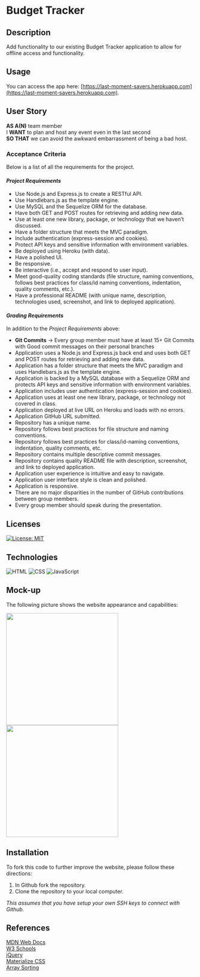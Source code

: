 # Budget Tracker

## Description
Add functionality to our existing Budget Tracker application to allow for offline access and functionality.

## Usage
You can access the app here: [https://last-moment-savers.herokuapp.com](https://last-moment-savers.herokuapp.com).

## User Story
**AS A(N)** team member<br>
I **WANT** to plan and host any event even in the last second<br>
**SO THAT** we can avoid the awkward embarrassment of being a bad host.

### Acceptance Criteria
Below is a list of all the requirements for the project.
#### _Project Requirements_
- Use Node.js and Express.js to create a RESTful API.
- Use Handlebars.js as the template engine.
- Use MySQL and the Sequelize ORM for the database.
- Have both GET and POST routes for retrieving and adding new data.
- Use at least one new library, package, or technology that we haven’t discussed.
- Have a folder structure that meets the MVC paradigm.
- Include authentication (express-session and cookies).
- Protect API keys and sensitive information with environment variables.
- Be deployed using Heroku (with data).
- Have a polished UI.
- Be responsive.
- Be interactive (i.e., accept and respond to user input).
- Meet good-quality coding standards (file structure, naming conventions, follows best practices for class/id naming conventions, indentation, quality comments, etc.).
- Have a professional README (with unique name, description, technologies used, screenshot, and link to deployed application).

#### _Grading Requirements_
In addition to the _Project Requirements_ above:
- **Git Commits** -> Every group member must have at least 15+ Git Commits with Good commit messages on their personal branches
- Application uses a Node.js and Express.js back end and uses both GET and POST routes for retrieving and adding new data.
- Application has a folder structure that meets the MVC paradigm and uses Handlebars.js as the template engine.
- Application is backed by a MySQL database with a Sequelize ORM and protects API keys and sensitive information with environment variables.
- Application includes user authentication (express-session and cookies).
- Application uses at least one new library, package, or technology not covered in class.
- Application deployed at live URL on Heroku and loads with no errors.
- Application GitHub URL submitted.
- Repository has a unique name.
- Repository follows best practices for file structure and naming conventions.
- Repository follows best practices for class/id-naming conventions, indentation, quality comments, etc.
- Repository contains multiple descriptive commit messages.
- Repository contains quality README file with description, screenshot, and link to deployed application.
- Application user experience is intuitive and easy to navigate.
- Application user interface style is clean and polished.
- Application is responsive.
- There are no major disparities in the number of GitHub contributions between group members.
- Every group member should speak during the presentation.

## Licenses
[![License: MIT](https://img.shields.io/badge/License-MIT-yellow.svg)](https://github.com/avidrunner87/last-moment-savers/blob/main/LICENSE.md)

## Technologies
![HTML](https://img.shields.io/static/v1?label=html&message=3.6%&color=red)
![CSS](https://img.shields.io/static/v1?label=css&message=2.2%&color=purple)
![JavaScript](https://img.shields.io/static/v1?label=javascript&message=94.2%&color=yellow)
## Mock-up
The following picture shows the website appearance and capabilities:

<img src="./public/assets/images/screenshots/screenshot01.png" width="300"><br>
<img src="./public/assets/images/screenshots/screenshot02.png" width="300"><br>

## Installation
To fork this code to further improve the website, please follow these directions:

1. In Github fork the repository.
1. Clone the repository to your local computer.

_This assumes that you have setup your own SSH keys to connect with Github._

## References
[MDN Web Docs](https://developer.mozilla.org/en-US/docs/Web/HTML/Element)<br>
[W3 Schools](https://www.w3schools.com/)<br>
[jQuery](https://jquery.com)<br>
[Materialize CSS](https://materializecss.com/)<br>
[Array Sorting](https://flaviocopes.com/how-to-sort-array-of-objects-by-property-javascript/)
